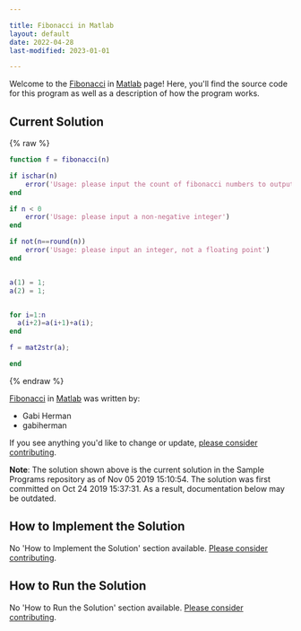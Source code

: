 ```yaml
---

title: Fibonacci in Matlab
layout: default
date: 2022-04-28
last-modified: 2023-01-01

---
```


Welcome to the [Fibonacci](https://sampleprograms.io/projects/fibonacci) in [Matlab](https://sampleprograms.io/languages/matlab) page! Here, you'll find the source code for this program as well as a description of how the program works.

## Current Solution

{% raw %}

```matlab
function f = fibonacci(n)

if ischar(n)
	error('Usage: please input the count of fibonacci numbers to output')
end

if n < 0
	error('Usage: please input a non-negative integer')
end

if not(n==round(n))
	error('Usage: please input an integer, not a floating point')
end


a(1) = 1;
a(2) = 1;


for i=1:n
  a(i+2)=a(i+1)+a(i);
end

f = mat2str(a);

end
```

{% endraw %}

[Fibonacci](https://sampleprograms.io/projects/fibonacci) in [Matlab](https://sampleprograms.io/languages/matlab) was written by:

- Gabi Herman
- gabiherman

If you see anything you'd like to change or update, [please consider contributing](https://github.com/TheRenegadeCoder/sample-programs).

**Note**: The solution shown above is the current solution in the Sample Programs repository as of Nov 05 2019 15:10:54. The solution was first committed on Oct 24 2019 15:37:31. As a result, documentation below may be outdated.

## How to Implement the Solution

No 'How to Implement the Solution' section available. [Please consider contributing](https://github.com/TheRenegadeCoder/sample-programs-website).

## How to Run the Solution

No 'How to Run the Solution' section available. [Please consider contributing](https://github.com/TheRenegadeCoder/sample-programs-website).